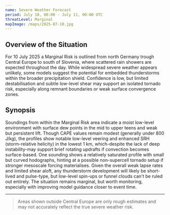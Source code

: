 ```yaml
---
name: Severe Weather Forecast
period: July 10, 00:00 - July 11, 00:00 UTC
threatLevel: Marginal
mapImage: /maps/2025-07-10.jpg
---
```


## Overview of the Situation

For 10 July 2025 a Marginal Risk is outlined from north Germany trough Central Europe to south of Slovenia, where scattered rain showers are expected
throughout the day. While widespread severe weather appears unlikely, some models suggest the potential for embedded thunderstorms within the broader
precipitation shield. Confidence is low, but limited destabilisation and subtle low-level shear may support an isolated tornado risk, especially along remnant boundaries or weak surface convergence zones.

## Synopsis

Soundings from within the Marginal Risk area indicate a moist low-level environment with surface dew points in the mid to upper teens and weak but
persistent lift. Though CAPE values remain modest (generally under 800 J/kg), the profiles show notable low-level veering and enhanced SRH (storm-relative
helicity) in the lowest 1 km, which-despite the lack of deep instability-may support brief rotating updrafts if convection becomes surface-based. One
sounding shows a relatively saturated profile with small but curved hodographs, hinting at a possible non-supercell tornado setup if stronger mesoscale forcing materialises. Given the overall weak lapse rates and limited shear aloft, any thunderstorm development will likely be short-lived and pulse-type, but low-level spin-ups or funnel clouds can't be ruled out entirely. The situation remains marginal, but worth monitoring, especially with improving model guidance closer to event time.

---

> Areas shown outside Central Europe are only rough estimates and may not accurately reflect the true severe weather risk.